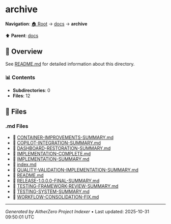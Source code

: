 # archive

**Navigation**: [🏠 Root](../../index.md) → [docs](../index.md) → **archive**

⬆️ **Parent**: [docs](../index.md)

## 📖 Overview

See [README.md](./README.md) for detailed information about this directory.

### 📊 Contents

- **Subdirectories**: 0
- **Files**: 12

## 📄 Files

### .md Files

- 📝 [CONTAINER-IMPROVEMENTS-SUMMARY.md](./CONTAINER-IMPROVEMENTS-SUMMARY.md)
- 📝 [COPILOT-INTEGRATION-SUMMARY.md](./COPILOT-INTEGRATION-SUMMARY.md)
- 📝 [DASHBOARD-RESTORATION-SUMMARY.md](./DASHBOARD-RESTORATION-SUMMARY.md)
- 📝 [IMPLEMENTATION-COMPLETE.md](./IMPLEMENTATION-COMPLETE.md)
- 📝 [IMPLEMENTATION-SUMMARY.md](./IMPLEMENTATION-SUMMARY.md)
- 📝 [index.md](./index.md)
- 📝 [QUALITY-VALIDATION-IMPLEMENTATION-SUMMARY.md](./QUALITY-VALIDATION-IMPLEMENTATION-SUMMARY.md)
- 📝 [README.md](./README.md)
- 📝 [RELEASE-1.0.0.0-FINAL-SUMMARY.md](./RELEASE-1.0.0.0-FINAL-SUMMARY.md)
- 📝 [TESTING-FRAMEWORK-REVIEW-SUMMARY.md](./TESTING-FRAMEWORK-REVIEW-SUMMARY.md)
- 📝 [TESTING-SYSTEM-SUMMARY.md](./TESTING-SYSTEM-SUMMARY.md)
- 📝 [WORKFLOW-CONSOLIDATION-FIX.md](./WORKFLOW-CONSOLIDATION-FIX.md)

---

*Generated by AitherZero Project Indexer* • Last updated: 2025-10-31 09:50:01 UTC

